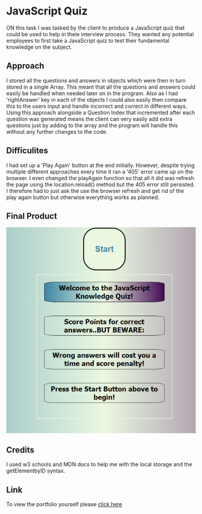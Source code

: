 # JavaScript Quiz

ON this task I was tasked by the client to produce a JavaScript quiz that could be used to help in theie interview process. They wanted any potential employees to first take a JavaScript quiz to test their fundamental knowledge on the subject.

## Approach

I stored all the questions and answers in objects which were then in turn stored in a single Array. This meant that all the questions and answers could easily be handled when needed later on in the program. Also as I had 'rightAnswer' key in each of the objects I could also easily then compare this to the users input and handle incorrect and correct in different ways. Using this approach alongside a Question Index that incremented after each question was generated means the client can very easily add extra questions just by adding to the array and the program will handle this without any further changes to the code.

## Difficulites

I had set up a 'Play Again' button at the end initially. However, despite trying  multiple different approaches every time it ran a '405' error came up on the browser. I even changed the playAgain function so that all it did was refresh the page using the location.reload() method but the 405 error still persisted. I therefore had to just ask the use the browser refresh and get rid of the play again button but otherwise everything works as planned.

## Final Product

![Fullsize webpage](./assets/images/Final%20Product.png) 

## Credits

I used w3 schools and MDN docs to help me with the local storage and the getElementbyID syntax.

## Link

To view the portfolio yourself please [click here](https://joelcronin.github.io/super-winner/)
